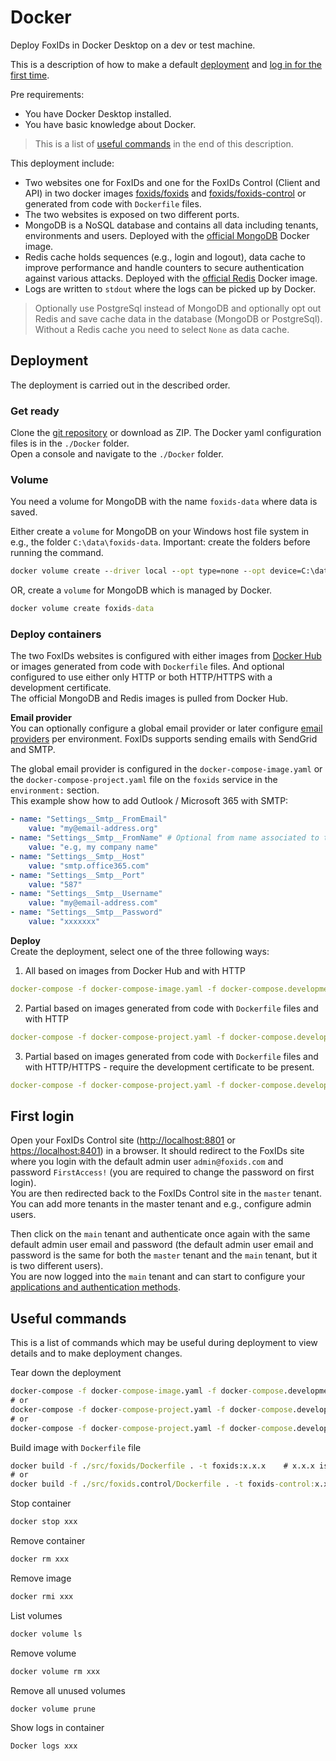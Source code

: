 # Docker

Deploy FoxIDs in Docker Desktop on a dev or test machine.

This is a description of how to make a default [deployment](#deployment) and [log in for the first time](#first-login).

Pre requirements:
- You have Docker Desktop installed. 
- You have basic knowledge about Docker.

> This is a list of [useful commands](#useful-commands) in the end of this description.

This deployment include:

- Two websites one for FoxIDs and one for the FoxIDs Control (Client and API) in two docker images [foxids/foxids](https://hub.docker.com/repository/docker/foxids/foxids/general) and [foxids/foxids-control](https://hub.docker.com/repository/docker/foxids/foxids-control/general) or generated from code with `Dockerfile` files.
- The two websites is exposed on two different ports.
- MongoDB is a NoSQL database and contains all data including tenants, environments and users. Deployed with the [official MongoDB](https://hub.docker.com/_/mongo) Docker image.
- Redis cache holds sequences (e.g., login and logout), data cache to improve performance and handle counters to secure authentication against various attacks. Deployed with the [official Redis](https://hub.docker.com/_/redis) Docker image.
- Logs are written to `stdout` where the logs can be picked up by Docker.

> Optionally use PostgreSql instead of MongoDB and optionally opt out Redis and save cache data in the database (MongoDB or PostgreSql). Without a Redis cache you need to select `None` as data cache.

## Deployment

The deployment is carried out in the described order.

### Get ready
Clone the [git repository](https://github.com/ITfoxtec/FoxIDs) or download as ZIP. The Docker yaml configuration files is in the `./Docker` folder.  
Open a console and navigate to the `./Docker` folder.

### Volume 
You need a volume for MongoDB with the name `foxids-data` where data is saved.

Either create a `volume` for MongoDB on your Windows host file system in e.g., the folder `C:\data\foxids-data`. Important: create the folders before running the command.
```cmd
docker volume create --driver local --opt type=none --opt device=C:\data\foxids-data --opt o=bind foxids-data
```

OR, create a `volume` for MongoDB which is managed by Docker.
```cmd
docker volume create foxids-data
```
 
### Deploy containers
The two FoxIDs websites is configured with either images from [Docker Hub](https://hub.docker.com/u/foxids) or images generated from code with `Dockerfile` files. And optional configured to use either only HTTP or both HTTP/HTTPS with a development certificate.  
The official MongoDB and Redis images is pulled from Docker Hub.

**Email provider**  
You can optionally configure a global email provider or later configure [email providers](email.md) per environment. FoxIDs supports sending emails with SendGrid and SMTP.

The global email provider is configured in the `docker-compose-image.yaml` or the `docker-compose-project.yaml` file on the `foxids` service in the `environment:` section.  
This example show how to add Outlook / Microsoft 365 with SMTP:

```yaml
- name: "Settings__Smtp__FromEmail"
    value: "my@email-address.org"
- name: "Settings__Smtp__FromName" # Optional from name associated to the email address 
    value: "e.g, my company name"
- name: "Settings__Smtp__Host"
    value: "smtp.office365.com"
- name: "Settings__Smtp__Port"
    value: "587"
- name: "Settings__Smtp__Username"
    value: "my@email-address.com"
- name: "Settings__Smtp__Password"
    value: "xxxxxxx"
```

**Deploy**  
Create the deployment, select one of the three following ways:

1) All based on images from Docker Hub and with HTTP
```yaml
docker-compose -f docker-compose-image.yaml -f docker-compose.development-http.yaml up -d
```

2) Partial based on images generated from code with `Dockerfile` files and with HTTP
```yaml
docker-compose -f docker-compose-project.yaml -f docker-compose.development-http.yaml up -d
```

3) Partial based on images generated from code with `Dockerfile` files and with HTTP/HTTPS - require the development certificate to be present.
```yaml
docker-compose -f docker-compose-project.yaml -f docker-compose.development-https.yaml up -d
```

## First login
Open your FoxIDs Control site (<a href="http://localhost:8801" target="_blank">http://localhost:8801</a> or <a href="https://localhost:8401" target="_blank">https://localhost:8401</a>) in a browser. It should redirect to the FoxIDs site where you login with the default admin user `admin@foxids.com` and password `FirstAccess!` (you are required to change the password on first login).  
You are then redirected back to the FoxIDs Control site in the `master` tenant. You can add more tenants in the master tenant and e.g., configure admin users.

Then click on the `main` tenant and authenticate once again with the same default admin user email and password (the default admin user email and password is the same for both the `master` tenant and the `main` tenant, but it is two different users).  
You are now logged into the `main` tenant and can start to configure your [applications and authentication methods](connections.md).

## Useful commands
This is a list of commands which may be useful during deployment to view details and to make deployment changes.

Tear down the deployment
```cmd
docker-compose -f docker-compose-image.yaml -f docker-compose.development-http.yaml down
# or
docker-compose -f docker-compose-project.yaml -f docker-compose.development-http.yaml down
# or
docker-compose -f docker-compose-project.yaml -f docker-compose.development-https.yaml down
```

Build image with `Dockerfile` file
```cmd
docker build -f ./src/foxids/Dockerfile . -t foxids:x.x.x    # x.x.x is the version
# or
docker build -f ./src/foxids.control/Dockerfile . -t foxids-control:x.x.x    # x.x.x is the version
```

Stop container
```cmd
docker stop xxx
```

Remove container
```cmd
docker rm xxx
```

Remove image
```cmd
docker rmi xxx
```

List volumes
```cmd
docker volume ls
```

Remove volume
```cmd
docker volume rm xxx
```

Remove all unused volumes
```cmd
docker volume prune
```

Show logs in container
```cmd
Docker logs xxx
```